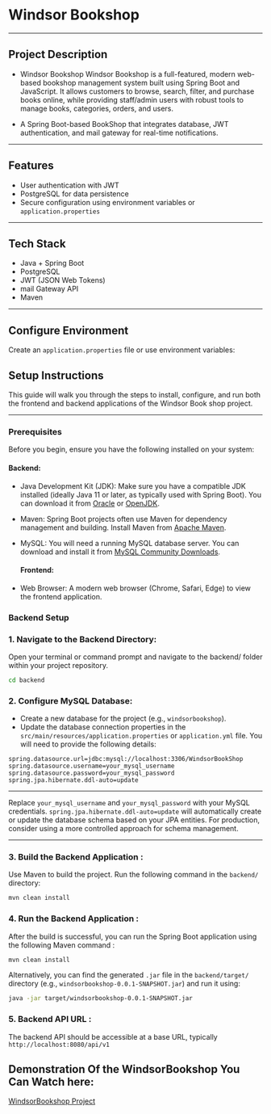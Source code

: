 # Windsor Bookshop

---
## Project Description

- Windsor Bookshop
Windsor Bookshop is a full-featured, modern web-based bookshop management system built using Spring Boot and JavaScript.
It allows customers to browse, search, filter, and purchase books online, while providing staff/admin users with robust tools to manage books, 
categories, orders, and users.

- A Spring Boot-based BookShop  that integrates database, JWT authentication, and mail gateway for real-time notifications.

---

## Features

- User authentication with JWT
- PostgreSQL for data persistence
- Secure configuration using environment variables or `application.properties`

---

## Tech Stack

- Java + Spring Boot
- PostgreSQL
- JWT (JSON Web Tokens)
- mail Gateway API
- Maven

---

## Configure Environment

Create an `application.properties` file or use environment variables:

## Setup Instructions

This guide will walk you through the steps to install, configure, and run both the frontend and backend applications of the Windsor Book shop project.

---

### Prerequisites
Before you begin, ensure you have the following installed on your system:

#### Backend:

- Java Development Kit (JDK): Make sure you have a compatible JDK installed (ideally Java 11 or later, as typically used with Spring Boot). You can download it from [Oracle](https://www.oracle.com/java/technologies/downloads/?er=221886) or [OpenJDK](https://openjdk.org/).

- Maven: Spring Boot projects often use Maven for dependency management and building. Install Maven from [Apache Maven](https://maven.apache.org/download.cgi).
  
- MySQL: You will need a running MySQL database server. You can download and install it from [MySQL Community Downloads](https://dev.mysql.com/downloads/installer/).

  #### Frontend:

- Web Browser: A modern web browser (Chrome, Safari, Edge) to view the frontend application.

### Backend Setup
### 1. Navigate to the Backend Directory:
Open your terminal or command prompt and navigate to the backend/ folder within your project repository.

```bash
cd backend
```
 
 ### 2. Configure MySQL Database:

- Create a new database for the project (e.g., `windsorbookshop`).
- Update the database connection properties in the `src/main/resources/application.properties` or `application.yml` file. You will need to provide the following details:

```properties
spring.datasource.url=jdbc:mysql://localhost:3306/WindsorBookShop
spring.datasource.username=your_mysql_username
spring.datasource.password=your_mysql_password
spring.jpa.hibernate.ddl-auto=update
```
---

Replace `your_mysql_username` and `your_mysql_password` with your MySQL credentials.
`spring.jpa.hibernate.ddl-auto=update` will automatically create or update the database schema based on your JPA entities. For production, consider using a more controlled approach for schema management.

---

### 3. Build the Backend Application :
Use Maven to build the project. Run the following command in the `backend/` directory:  
```bash
mvn clean install
```


### 4. Run the Backend Application :
 After the build is successful, you can run the Spring Boot application using the following Maven command :
```bash
mvn clean install
```

Alternatively, you can find the generated `.jar` file in the `backend/target/` directory (e.g., `windsorbookshop-0.0.1-SNAPSHOT.jar`) and run it using:
```bash
java -jar target/windsorbookshop-0.0.1-SNAPSHOT.jar
```

### 5. Backend API URL :
 The backend API should be accessible at a base URL, typically `http://localhost:8080/api/v1`

 ## Demonstration Of the WindsorBookshop You Can Watch here:
 [WindsorBookshop Project](https://youtu.be/xdA5sqPQ2iY)
 
 
 

